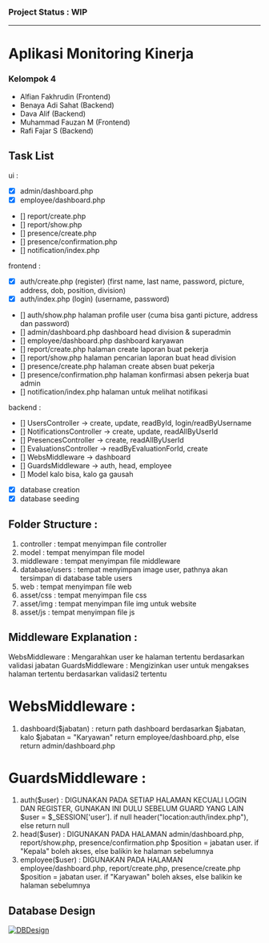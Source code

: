 ### Project Status : WIP

------------
# Aplikasi Monitoring Kinerja
### Kelompok 4
- Alfian Fakhrudin (Frontend)
- Benaya Adi Sahat (Backend)
- Dava Alif (Backend)
- Muhammad Fauzan M (Frontend)
- Rafi Fajar S (Backend)

## Task List
ui :
- [x] admin/dashboard.php
- [x] employee/dashboard.php
- [] report/create.php
- [] report/show.php
- [] presence/create.php
- [] presence/confirmation.php
- [] notification/index.php

frontend :
- [x] auth/create.php (register) (first name, last name, password, picture, address, dob, position, division)
- [x] auth/index.php (login) (username, password)
- [] auth/show.php halaman profile user (cuma bisa ganti picture, address dan password)
- [] admin/dashboard.php dashboard head division & superadmin
- [] employee/dashboard.php dashboard karyawan
- [] report/create.php halaman create laporan buat pekerja
- [] report/show.php halaman pencarian laporan buat head division
- [] presence/create.php halaman create absen buat pekerja
- [] presence/confirmation.php halaman konfirmasi absen pekerja buat admin
- [] notification/index.php halaman untuk melihat notifikasi

backend :
- [] UsersController -> create, update, readById, login/readByUsername
- [] NotificationsController -> create, update, readAllByUserId
- [] PresencesController -> create, readAllByUserId
- [] EvaluationsController -> readByEvaluationForId, create
- [] WebsMiddleware -> dashboard
- [] GuardsMiddleware -> auth, head, employee
- [] Model kalo bisa, kalo ga gausah
- [x] database creation
- [x] database seeding

## Folder Structure :
1. controller : tempat menyimpan file controller
2. model : tempat menyimpan file model
3. middleware : tempat menyimpan file middleware
4. database/users : tempat menyimpan image user, pathnya akan tersimpan di database table users
5. web : tempat menyimpan file web
6. asset/css : tempat menyimpan file css
7. asset/img : tempat menyimpan file img untuk website
8. asset/js : tempat menyimpan file js

## Middleware Explanation :
WebsMiddleware : Mengarahkan user ke halaman tertentu berdasarkan validasi jabatan
GuardsMiddleware : Mengizinkan user untuk mengakses halaman tertentu berdasarkan validasi2 tertentu

# WebsMiddleware :
1. dashboard($jabatan) : return path dashboard berdasarkan $jabatan, kalo $jabatan = "Karyawan" return employee/dashboard.php, else return admin/dashboard.php

# GuardsMiddleware :
1. auth($user) : DIGUNAKAN PADA SETIAP HALAMAN KECUALI LOGIN DAN REGISTER, GUNAKAN INI DULU SEBELUM GUARD YANG LAIN
    $user = $_SESSION['user']. if null header("location:auth/index.php"), else return null
2. head($user) : DIGUNAKAN PADA HALAMAN admin/dashboard.php, report/show.php, presence/confirmation.php
    $position = jabatan user. if "Kepala" boleh akses, else balikin ke halaman sebelumnya
3. employee($user) : DIGUNAKAN PADA HALAMAN employee/dashboard.php, report/create.php, presence/create.php
    $position = jabatan user. if "Karyawan" boleh akses, else balikin ke halaman sebelumnya

## Database Design
[![DBDesign](https://kuliah.fauzanmhr.my.id/0:/ASSET/drawSQL-export-2023-01-02_12_49.png "DBDesign")](https://kuliah.fauzanmhr.my.id/0:/ASSET/drawSQL-export-2023-01-02_12_49.png "DBDesign")
